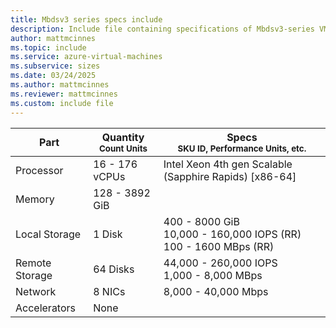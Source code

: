 ```yaml
---
title: Mbdsv3 series specs include
description: Include file containing specifications of Mbdsv3-series VM sizes.
author: mattmcinnes
ms.topic: include
ms.service: azure-virtual-machines
ms.subservice: sizes
ms.date: 03/24/2025
ms.author: mattmcinnes
ms.reviewer: mattmcinnes
ms.custom: include file
---
```

| Part | Quantity <br><sup>Count Units | Specs <br><sup>SKU ID, Performance Units, etc.  |
|---|---|---|
| Processor      | 16 - 176 vCPUs       | Intel Xeon 4th gen Scalable (Sapphire Rapids) [x86-64]                   |
| Memory         | 128 - 3892 GiB          |                      |
| Local Storage  | 1 Disk           | 400 - 8000 GiB <br>10,000 - 160,000 IOPS (RR) <br>100 - 1600 MBps (RR)                   |
| Remote Storage | 64 Disks    | 44,000 - 260,000 IOPS <br>1,000 - 8,000 MBps |
| Network        | 8 NICs          | 8,000 - 40,000 Mbps              |
| Accelerators   | None              |                       |
